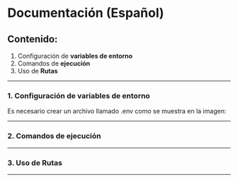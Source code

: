 # Documentación (Español)

## Contenido:

1. Configuración de **variables de entorno**
2. Comandos de **ejecución**
3. Uso de **Rutas** 
---
### 1. Configuración de **variables de entorno**

Es necesario crear un archivo llamado .env como se muestra en la imagen: 

---
### 2. Comandos de **ejecución** 
---

### 3. Uso de **Rutas** 
---